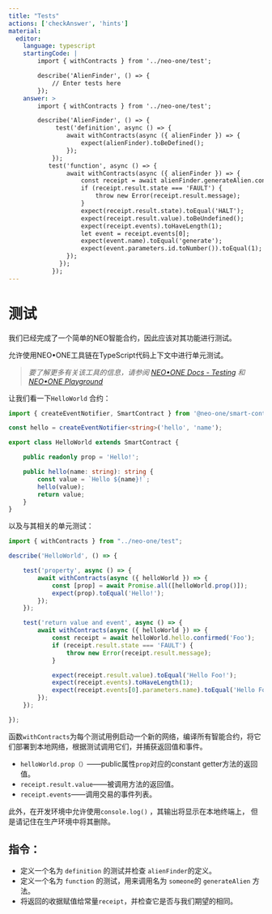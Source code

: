 ```yaml
---
title: "Tests"
actions: ['checkAnswer', 'hints']
material: 
  editor:
    language: typescript
    startingCode: |
        import { withContracts } from '../neo-one/test';

        describe('AlienFinder', () => {
            // Enter tests here
        });
    answer: > 
        import { withContracts } from '../neo-one/test';

        describe('AlienFinder', () => {
             test('definition', async () => {
                await withContracts(async ({ alienFinder }) => {
                    expect(alienFinder).toBeDefined();
                });
            });
           test('function', async () => {
                await withContracts(async ({ alienFinder }) => {
                    const receipt = await alienFinder.generateAlien.confirmed('someone');
                    if (receipt.result.state === 'FAULT') {
                        throw new Error(receipt.result.message);
                    }
                    expect(receipt.result.state).toEqual('HALT');
                    expect(receipt.result.value).toBeUndefined();
                    expect(receipt.events).toHaveLength(1);
                    let event = receipt.events[0];
                    expect(event.name).toEqual('generate');
                    expect(event.parameters.id.toNumber()).toEqual(1);
                });
              });
            });
---
```


# 测试

我们已经完成了一个简单的NEO智能合约，因此应该对其功能进行测试。

允许使用NEO•ONE工具链在TypeScript代码上下文中进行单元测试。

>*要了解更多有关该工具的信息，请参阅 [NEO•ONE Docs - Testing](https://neo-one.io/docs/testing) 和 [NEO•ONE Playground](https://github.com/neo-one-suite/neo-one-playground)*

让我们看一下`HelloWorld` 合约：

```typescript
import { createEventNotifier, SmartContract } from '@neo-one/smart-contract';

const hello = createEventNotifier<string>('hello', 'name');

export class HelloWorld extends SmartContract {

    public readonly prop = 'Hello!';

    public hello(name: string): string {
        const value = `Hello ${name}!`;
        hello(value);
        return value;
    }
}
```

以及与其相关的单元测试：

```typescript
import { withContracts } from "../neo-one/test";

describe('HelloWorld', () => {

    test('property', async () => {
        await withContracts(async ({ helloWorld }) => {
            const [prop] = await Promise.all([helloWorld.prop()]);
            expect(prop).toEqual('Hello!');
        });
    });

    test('return value and event', async () => {
        await withContracts(async ({ helloWorld }) => {
            const receipt = await helloWorld.hello.confirmed('Foo');
            if (receipt.result.state === 'FAULT') {
                throw new Error(receipt.result.message);
            }

            expect(receipt.result.value).toEqual('Hello Foo!');
            expect(receipt.events).toHaveLength(1);
            expect(receipt.events[0].parameters.name).toEqual('Hello Foo!');
        });
    });

});

```

函数`withContracts`为每个测试用例启动一个新的网络，编译所有智能合约，将它们部署到本地网络，根据测试调用它们，并捕获返回值和事件。

- `helloWorld.prop（）`——public属性`prop`对应的constant getter方法的返回值。
- `receipt.result.value`——被调用方法的返回值。
- `receipt.events`——调用交易的事件列表。

此外，在开发环境中允许使用`console.log()` ，其输出将显示在本地终端上， 但是请记住在生产环境中将其删除。

## 指令：

- 定义一个名为 `definition` 的测试并检查 `alienFinder`的定义。
- 定义一个名为 `function` 的测试，用来调用名为 `someone`的 `generateAlien` 方法。
- 将返回的收据赋值给常量`receipt`，并检查它是否与我们期望的相同。

